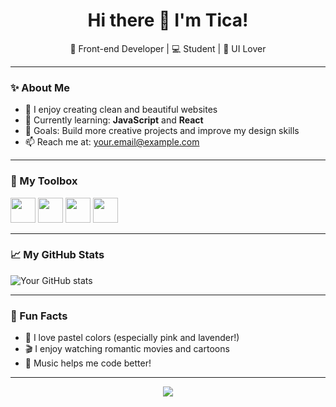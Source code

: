 <h1 align="center">Hi there 🎀 I'm Tica!</h1>

<p align="center">
  🌸 Front-end Developer | 💻 Student | 🎨 UI Lover  
</p>

---

### ✨ About Me

- 💖 I enjoy creating clean and beautiful websites
- 🌱 Currently learning: **JavaScript** and **React**
- 🎯 Goals: Build more creative projects and improve my design skills
- 📫 Reach me at: [your.email@example.com](mailto:your.email@example.com)

---

### 🧰 My Toolbox

<p align="left">
  <img src="https://cdn.jsdelivr.net/gh/devicons/devicon/icons/html5/html5-original.svg" width="40" />
  <img src="https://cdn.jsdelivr.net/gh/devicons/devicon/icons/css3/css3-original.svg" width="40" />
  <img src="https://cdn.jsdelivr.net/gh/devicons/devicon/icons/javascript/javascript-original.svg" width="40" />
  <img src="https://cdn.jsdelivr.net/gh/devicons/devicon/icons/react/react-original.svg" width="40" />
</p>

---

### 📈 My GitHub Stats

![Your GitHub stats](https://github-readme-stats.vercel.app/api?username=your-username&show_icons=true&theme=rose_pine)

---

### 🌸 Fun Facts

- 🧁 I love pastel colors (especially pink and lavender!)
- 🎬 I enjoy watching romantic movies and cartoons
- 🎵 Music helps me code better!

---

<p align="center">
  <img src="https://readme-typing-svg.herokuapp.com?font=Fira+Code&pause=1000&color=F58EB4&width=435&lines=Thanks+for+visiting+my+profile!+💖" />
</p>
